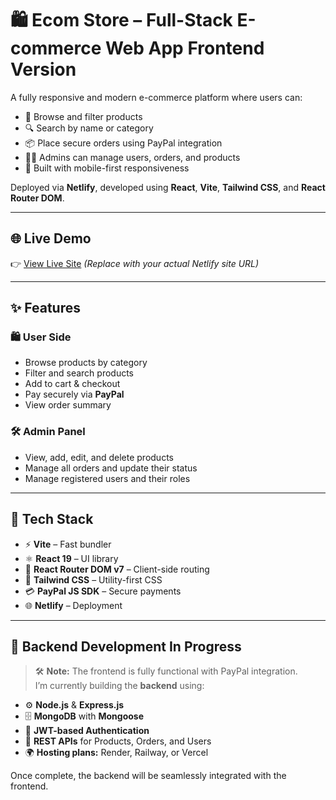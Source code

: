 # 🛍️ Ecom Store – Full-Stack E-commerce Web App Frontend Version

A fully responsive and modern e-commerce platform where users can:

- 🛒 Browse and filter products
- 🔍 Search by name or category
- 📦 Place secure orders using PayPal integration
- 👨‍💼 Admins can manage users, orders, and products
- 📱 Built with mobile-first responsiveness

Deployed via **Netlify**, developed using **React**, **Vite**, **Tailwind CSS**, and **React Router DOM**.

---

## 🌐 Live Demo

👉 [View Live Site]([https://your-site-name.netlify.app](https://sohamsarkarecomweb.netlify.app/))  
_(Replace with your actual Netlify site URL)_

---

## ✨ Features

### 🛍️ User Side
- Browse products by category
- Filter and search products
- Add to cart & checkout
- Pay securely via **PayPal**
- View order summary

### 🛠️ Admin Panel
- View, add, edit, and delete products
- Manage all orders and update their status
- Manage registered users and their roles

---

## 🧩 Tech Stack

- ⚡ **Vite** – Fast bundler
- ⚛ **React 19** – UI library
- 🧭 **React Router DOM v7** – Client-side routing
- 💅 **Tailwind CSS** – Utility-first CSS
- 💳 **PayPal JS SDK** – Secure payments
- 🌐 **Netlify** – Deployment

---


## 🧪 Backend Development In Progress

> 🛠 **Note:** The frontend is fully functional with PayPal integration.  
> I’m currently building the **backend** using:

- ⚙️ **Node.js** & **Express.js**
- 🗄️ **MongoDB** with **Mongoose**
- 🔐 **JWT-based Authentication**
- 📡 **REST APIs** for Products, Orders, and Users
- 🌍 **Hosting plans:** Render, Railway, or Vercel

Once complete, the backend will be seamlessly integrated with the frontend.

